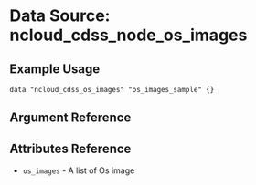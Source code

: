 # Data Source: ncloud_cdss_node_os_images

## Example Usage

```hcl
data "ncloud_cdss_os_images" "os_images_sample" {}
```

## Argument Reference

## Attributes Reference

* `os_images` - A list of Os image
